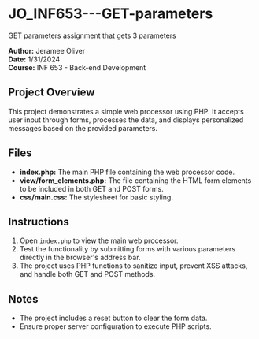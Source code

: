 # JO_INF653---GET-parameters

GET parameters assignment that gets 3 parameters

**Author:** Jeramee Oliver  
**Date:** 1/31/2024  
**Course:** INF 653 - Back-end Development

## Project Overview

This project demonstrates a simple web processor using PHP. It accepts user input through forms, processes the data, and displays personalized messages based on the provided parameters.

## Files

- **index.php:** The main PHP file containing the web processor code.
- **view/form_elements.php:** The file containing the HTML form elements to be included in both GET and POST forms.
- **css/main.css:** The stylesheet for basic styling.

## Instructions

1. Open `index.php` to view the main web processor.
2. Test the functionality by submitting forms with various parameters directly in the browser's address bar.
3. The project uses PHP functions to sanitize input, prevent XSS attacks, and handle both GET and POST methods.

## Notes

- The project includes a reset button to clear the form data.
- Ensure proper server configuration to execute PHP scripts.
